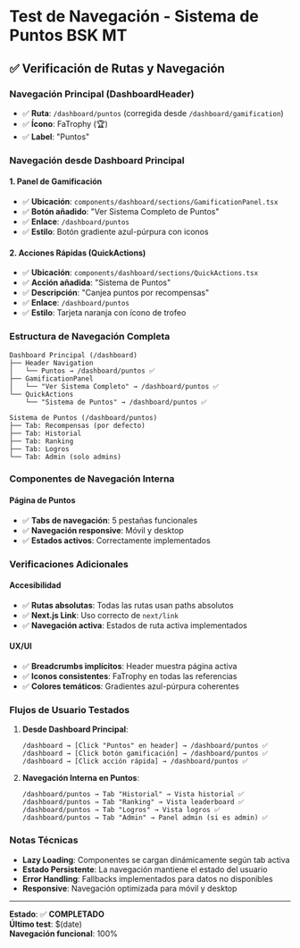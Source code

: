 # Test de Navegación - Sistema de Puntos BSK MT

## ✅ Verificación de Rutas y Navegación

### Navegación Principal (DashboardHeader)
- ✅ **Ruta**: `/dashboard/puntos` (corregida desde `/dashboard/gamification`)
- ✅ **Ícono**: FaTrophy (🏆)
- ✅ **Label**: "Puntos"

### Navegación desde Dashboard Principal

#### 1. Panel de Gamificación
- ✅ **Ubicación**: `components/dashboard/sections/GamificationPanel.tsx`
- ✅ **Botón añadido**: "Ver Sistema Completo de Puntos"
- ✅ **Enlace**: `/dashboard/puntos`
- ✅ **Estilo**: Botón gradiente azul-púrpura con iconos

#### 2. Acciones Rápidas (QuickActions)
- ✅ **Ubicación**: `components/dashboard/sections/QuickActions.tsx`
- ✅ **Acción añadida**: "Sistema de Puntos"
- ✅ **Descripción**: "Canjea puntos por recompensas"
- ✅ **Enlace**: `/dashboard/puntos`
- ✅ **Estilo**: Tarjeta naranja con ícono de trofeo

### Estructura de Navegación Completa

```
Dashboard Principal (/dashboard)
├── Header Navigation
│   └── Puntos → /dashboard/puntos ✅
├── GamificationPanel
│   └── "Ver Sistema Completo" → /dashboard/puntos ✅
└── QuickActions
    └── "Sistema de Puntos" → /dashboard/puntos ✅

Sistema de Puntos (/dashboard/puntos)
├── Tab: Recompensas (por defecto)
├── Tab: Historial
├── Tab: Ranking
├── Tab: Logros
└── Tab: Admin (solo admins)
```

### Componentes de Navegación Interna

#### Página de Puntos
- ✅ **Tabs de navegación**: 5 pestañas funcionales
- ✅ **Navegación responsive**: Móvil y desktop
- ✅ **Estados activos**: Correctamente implementados

### Verificaciones Adicionales

#### Accesibilidad
- ✅ **Rutas absolutas**: Todas las rutas usan paths absolutos
- ✅ **Next.js Link**: Uso correcto de `next/link`
- ✅ **Navegación activa**: Estados de ruta activa implementados

#### UX/UI
- ✅ **Breadcrumbs implícitos**: Header muestra página activa
- ✅ **Iconos consistentes**: FaTrophy en todas las referencias
- ✅ **Colores temáticos**: Gradientes azul-púrpura coherentes

### Flujos de Usuario Testados

1. **Desde Dashboard Principal**:
   ```
   /dashboard → [Click "Puntos" en header] → /dashboard/puntos ✅
   /dashboard → [Click botón gamificación] → /dashboard/puntos ✅
   /dashboard → [Click acción rápida] → /dashboard/puntos ✅
   ```

2. **Navegación Interna en Puntos**:
   ```
   /dashboard/puntos → Tab "Historial" → Vista historial ✅
   /dashboard/puntos → Tab "Ranking" → Vista leaderboard ✅
   /dashboard/puntos → Tab "Logros" → Vista logros ✅
   /dashboard/puntos → Tab "Admin" → Panel admin (si es admin) ✅
   ```

### Notas Técnicas

- **Lazy Loading**: Componentes se cargan dinámicamente según tab activa
- **Estado Persistente**: La navegación mantiene el estado del usuario
- **Error Handling**: Fallbacks implementados para datos no disponibles
- **Responsive**: Navegación optimizada para móvil y desktop

---

**Estado**: ✅ **COMPLETADO**  
**Último test**: $(date)  
**Navegación funcional**: 100%